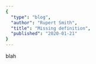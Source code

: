 ```yaml
---
{
  "type": "blog",
  "author": "Rupert Smith",
  "title": "Missing definition",
  "published": "2020-01-21"
}
---
```

blah
